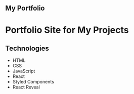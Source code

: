 ## My Portfolio
# Portfolio Site for My Projects

## Technologies

- HTML
- CSS
- JavaScript
- React
- Styled Components
- React Reveal
